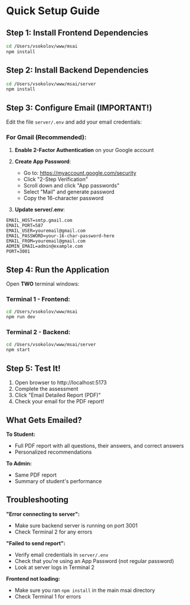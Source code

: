 # Quick Setup Guide

## Step 1: Install Frontend Dependencies

```bash
cd /Users/vsokolov/www/msai
npm install
```

## Step 2: Install Backend Dependencies

```bash
cd /Users/vsokolov/www/msai/server
npm install
```

## Step 3: Configure Email (IMPORTANT!)

Edit the file `server/.env` and add your email credentials:

### For Gmail (Recommended):

1. **Enable 2-Factor Authentication** on your Google account
2. **Create App Password**:
   - Go to: https://myaccount.google.com/security
   - Click "2-Step Verification"
   - Scroll down and click "App passwords"
   - Select "Mail" and generate password
   - Copy the 16-character password

3. **Update server/.env**:
```env
EMAIL_HOST=smtp.gmail.com
EMAIL_PORT=587
EMAIL_USER=youremail@gmail.com
EMAIL_PASSWORD=your-16-char-password-here
EMAIL_FROM=youremail@gmail.com
ADMIN_EMAIL=admin@example.com
PORT=3001
```

## Step 4: Run the Application

Open **TWO** terminal windows:

### Terminal 1 - Frontend:
```bash
cd /Users/vsokolov/www/msai
npm run dev
```

### Terminal 2 - Backend:
```bash
cd /Users/vsokolov/www/msai/server
npm start
```

## Step 5: Test It!

1. Open browser to http://localhost:5173
2. Complete the assessment
3. Click "Email Detailed Report (PDF)"
4. Check your email for the PDF report!

## What Gets Emailed?

**To Student:**
- Full PDF report with all questions, their answers, and correct answers
- Personalized recommendations

**To Admin:**
- Same PDF report
- Summary of student's performance

## Troubleshooting

**"Error connecting to server":**
- Make sure backend server is running on port 3001
- Check Terminal 2 for any errors

**"Failed to send report":**
- Verify email credentials in `server/.env`
- Check that you're using an App Password (not regular password)
- Look at server logs in Terminal 2

**Frontend not loading:**
- Make sure you ran `npm install` in the main msai directory
- Check Terminal 1 for errors

